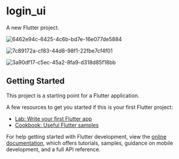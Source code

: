 # login_ui

A new Flutter project.

![6462e94c-6425-4c6b-bd7e-16e077de5884](https://user-images.githubusercontent.com/76655046/184430512-8c743495-a06b-41b0-87ff-e1e6099bebad.jpg)

![7c89172a-cf83-44d8-98f1-22fbe7cf4f01](https://user-images.githubusercontent.com/76655046/184430586-0a0ccd64-9ebd-4f09-ab4b-a96cde3d8b8b.jpg)

![3a90df17-c5ec-45a2-8fa9-d318d85f18bb](https://user-images.githubusercontent.com/76655046/184430626-77bfb279-0210-47af-b48e-4b3a20e29f48.jpg)


## Getting Started

This project is a starting point for a Flutter application.

A few resources to get you started if this is your first Flutter project:

- [Lab: Write your first Flutter app](https://docs.flutter.dev/get-started/codelab)
- [Cookbook: Useful Flutter samples](https://docs.flutter.dev/cookbook)

For help getting started with Flutter development, view the
[online documentation](https://docs.flutter.dev/), which offers tutorials,
samples, guidance on mobile development, and a full API reference.

